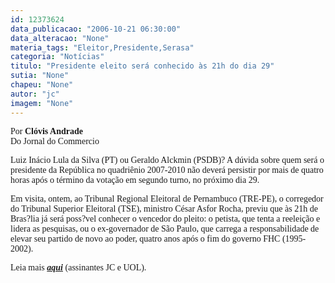 ```yaml
---
id: 12373624
data_publicacao: "2006-10-21 06:30:00"
data_alteracao: "None"
materia_tags: "Eleitor,Presidente,Serasa"
categoria: "Notícias"
titulo: "Presidente eleito será conhecido às 21h do dia 29"
sutia: "None"
chapeu: "None"
autor: "jc"
imagem: "None"
---
```

<p><span style="font-family: Verdana;">Por <strong>Cl&oacute;vis Andrade</strong><br />Do Jornal do Commercio</span></p>
<p><span style="font-family: Verdana;">Luiz&nbsp;In&aacute;cio Lula da Silva (PT) ou Geraldo Alckmin (PSDB)? A d&uacute;vida sobre quem ser&aacute; o presidente da Rep&uacute;blica no quadri&ecirc;nio 2007-2010 n&atilde;o dever&aacute; persistir por mais de quatro horas ap&oacute;s o t&eacute;rmino da vota&ccedil;&atilde;o em segundo turno, no pr&oacute;ximo dia 29. </span></p>
<p><span style="font-family: Verdana;">Em visita, ontem, ao Tribunal Regional Eleitoral de Pernambuco (TRE-PE), o corregedor do Tribunal Superior Eleitoral (TSE), ministro C&eacute;sar Asfor Rocha, previu que &agrave;s 21h de Bras?lia j&aacute; ser&aacute; poss?vel conhecer o vencedor do pleito: o petista, que tenta a reelei&ccedil;&atilde;o e lidera as pesquisas, ou o ex-governador de S&atilde;o Paulo, que carrega a responsabilidade de elevar seu partido de novo ao poder, quatro anos ap&oacute;s o fim do governo FHC (1995-2002).</span></p>
<p><span style="font-family: Verdana;">Leia mais <a href="https://jc3.uol.com.br/jornal/2006/10/20/can_9.php"><strong><em>aqui</em></strong></a> (assinantes JC e UOL).<br /></span></p>
